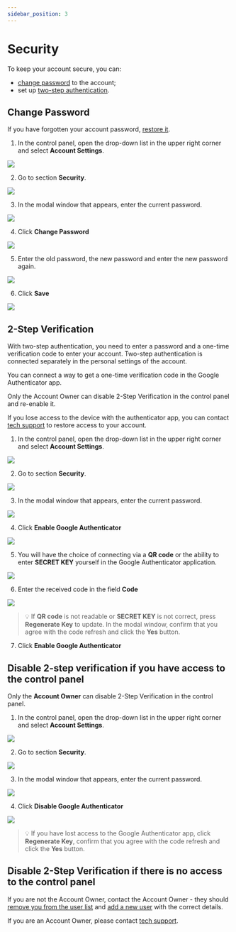 ```yaml
---
sidebar_position: 3
---
```


# Security

To keep your account secure, you can:

- [change password](#change-password) to the account;
- set up [two-step authentication](#).

## Change Password

If you have forgotten your account password, [restore it](./control-panel/personal-area/restoring-access).

1. In the control panel, open the drop-down list in the upper right corner and select **Account Settings**.

![](./img/security/i-sec-1.svg)

2. Go to section **Security**.

![](./img/security/i-sec-2.svg)

3. In the modal window that appears, enter the current password.

![](./img/security/i-sec-3.svg)

4. Click **Change Password**

![](./img/security/i-sec-4.svg)

5. Enter the old password, the new password and enter the new password again.

![](./img/security/i-sec-5.svg)

6. Click **Save**

![](./img/security/i-sec-6.svg)

## 2-Step Verification

With two-step authentication, you need to enter a password and a one-time verification code to enter your account. Two-step authentication is connected separately in the personal settings of the account.

You can connect a way to get a one-time verification code in the Google Authenticator app.

Only the Account Owner can disable 2-Step Verification in the control panel and re-enable it.

If you lose access to the device with the authenticator app, you can contact [tech support](#) to restore access to your account.

1. In the control panel, open the drop-down list in the upper right corner and select **Account Settings**.

![](./img/security/i-sec-1.svg)

2. Go to section **Security**.

![](./img/security/i-sec-2.svg)

3. In the modal window that appears, enter the current password.

![](./img/security/i-sec-3.svg)

4. Click **Enable Google Authenticator**

![](./img/security/i-sec-7.svg)

5. You will have the choice of connecting via a **QR code** or the ability to enter **SECRET KEY** yourself in the Google Authenticator application.

![](./img/security/i-sec-8.svg)

6. Enter the received code in the field **Code**

![](./img/security/i-sec-9.svg)

> :bulb: If **QR code** is not readable or **SECRET KEY** is not correct, press **Regenerate Key** to update. In the modal window, confirm that you agree with the code refresh and click the **Yes** button.

7. Click **Enable Google Authenticator**

## Disable 2-step verification if you have access to the control panel

Only the **Account Owner** can disable 2-Step Verification in the control panel.

1. In the control panel, open the drop-down list in the upper right corner and select **Account Settings**.

![](./img/security/i-sec-1.svg)

2. Go to section **Security**.

![](./img/security/i-sec-2.svg)

3. In the modal window that appears, enter the current password.

![](./img/security/i-sec-3.svg)

4. Click **Disable Google Authenticator**

![](./img/security/i-sec-10.svg)

> :bulb: If you have lost access to the Google Authenticator app, click **Regenerate Key**, confirm that you agree with the code refresh and click the **Yes** button.

## Disable 2-Step Verification if there is no access to the control panel

If you are not the Account Owner, contact the Account Owner - they should [remove you from the user list](#) and [add a new user](#) with the correct details.

If you are an Account Owner, please contact [tech support](#).